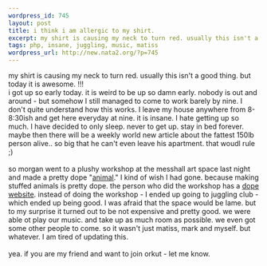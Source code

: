 ```yaml
--- 
wordpress_id: 745
layout: post
title: i think i am allergic to my shirt.
excerpt: my shirt is causing my neck to turn red. usually this isn't a good thing. but today it is awesome. !!! i got up so early today. it is weird to be up so damn early. nobody is out and around - but somehow I still managed to come to work barely by nine. I don't quite understand how this works. I leave my house anywhere from 8-8:30ish and get here everyday at nine. it is insane. I hate getting...
tags: php, insane, juggling, music, matiss
wordpress_url: http://new.nata2.org/?p=745
---
```

my shirt is causing my neck to turn red. usually this isn't a good thing. but today it is awesome. !!! <br/>i got up so early today. it is weird to be up so damn early. nobody is out and around - but somehow I still managed to come to work barely by nine. I don't quite understand how this works. I leave my house anywhere from 8-8:30ish and get here everyday at nine. it is insane. I hate getting up so much. I have decided to only sleep. never to get up. stay in bed forever. maybe then there will be a weekly world new article about the fattest 150lb person alive.. so big that he can't even leave his apartment. that woudl rule ;)<br/><br/>so morgan went to a plushy workshop at the messhall art space last night and made a pretty dope "<a href="http://morgan.attacktexas.com/archives/000014.php">animal</a>." I kind of wish I had gone. because making stuffed animals is pretty dope. the person who did the workshop has a <a href="http://shawnimals.com/">dope website</a>. instead of doing the workshop - I ended up going to juggling club - which ended up being good. I was afraid that the space would be lame. but to my surprise it turned out to be not expensive and pretty good. we were able ot play our music. and take up as much room as possible. we even got some other people to come. so it wasn't just matiss, mark and myself. but whatever. I am tired of updating this. <br/><br/>yea. if you are my friend and want to join orkut - let me know. 
